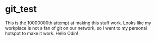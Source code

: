 # git_test
This is the 10000000th attempt at making this stuff work. Looks like my workplace is not a fan of git on our network, so I went to my personal hotspot to make it work.
Hello Odin!